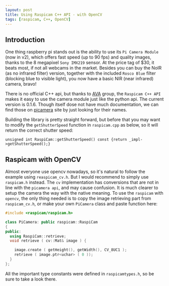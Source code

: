 ```yaml
---
layout: post
title: Using Raspicam C++ API - with OpenCV
tags: [raspicam, C++, OpenCV]
---
```


## Introduction
One thing raspberry pi stands out is the ability to use its `Pi Camera Module` (now in v2), which offers fast speed (up to 90 fps) and quality images, thanks to the 8 megapixel `Sony IMX219` sensor. At the price tag of $30, it beats most, if not all webcams in the market. Besides you can buy the NoIR (as no infrared filter) version, together with the included `Rosco Blue` filter (blocking blue to visible light), you now have a basic NIR (near infrared) camera, bravo!

There is no official C++ api, but thanks to [AVA](https://www.uco.es/investiga/grupos/ava/node/40) group, the `Raspicam C++ API` makes it easy to use the camera module just like the python api. The current version is 0.1.6. Though itself dose not have much documentation, we can find those on [picamera](https://picamera.readthedocs.io/en/release-1.13/) site  by just looking for their names.

Building the library is pretty straight forward, but before that you may want to modify the `getShutterSpeed` function in `raspicam.cpp` as below, so it will return the correct shutter speed:
```
unsigned int RaspiCam::getShutterSpeed() const {return _impl->getShutterSpeed();}
```


## Raspicam with OpenCV
Almost everyone use opencv nowadays, so it's natural to follow the example using `reaspicam_cv.h`. But I would recommend to simply use `raspicam.h` instead. The `cv` implementation has conversions that are not in line with the `picamera api`, and may cause confusion. It is much clearer to setup the camera the way with the native meaning. To use the `raspicam` with `opencv`, the only thing needed is to copy the image retrieving part from `raspicam_cv.h`, or make your own `PiCamera` class and paste function here:

``` cpp
#include <raspicam/raspicam.h>

class PiCamera: public raspicam::RaspiCam
{
public:
  using RaspiCam::retrieve;
  void retrieve ( cv::Mat& image ) {

    image.create ( getHeight(), getWidth(), CV_8UC1 );
    retrieve ( image.ptr<uchar> ( 0 ));
  }
};
```

All the important type constants were defined in `raspicamtypes.h`, so be sure to take a look there.

